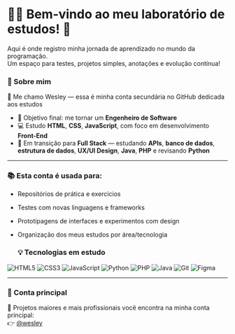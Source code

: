 # 👨‍💻 Bem-vindo ao meu laboratório de estudos! 🧪
Aqui é onde registro minha jornada de aprendizado no mundo da programação.<br/>
  Um espaço para testes, projetos simples, anotações e evolução contínua!

### 🚀 Sobre mim

🧔 Me chamo Wesley — essa é minha conta secundária no GitHub dedicada aos estudos  
- 🎯 Objetivo final: me tornar um **Engenheiro de Software**  
- 💻 Estudo **HTML**, **CSS**, **JavaScript**, com foco em desenvolvimento **Front-End**  
- 🔄 Em transição para **Full Stack** — estudando **APIs**, **banco de dados**, **estrutura de dados**, **UX/UI Design**, **Java**, **PHP** e revisando **Python**

---

### 📚 Esta conta é usada para:

- Repositórios de prática e exercícios
- Testes com novas linguagens e frameworks
- Prototipagens de interfaces e experimentos com design
- Organização dos meus estudos por área/tecnologia

  ### 💡 Tecnologias em estudo

![HTML5](https://img.shields.io/badge/-HTML5-E34F26?logo=html5&logoColor=fff&style=flat)
![CSS3](https://img.shields.io/badge/-CSS3-1572B6?logo=css3&logoColor=fff&style=flat)
![JavaScript](https://img.shields.io/badge/-JavaScript-F7DF1E?logo=javascript&logoColor=000&style=flat)
![Python](https://img.shields.io/badge/-Python-3776AB?logo=python&logoColor=fff&style=flat)
![PHP](https://img.shields.io/badge/-PHP-777BB4?logo=php&logoColor=fff&style=flat)
![Java](https://img.shields.io/badge/-Java-007396?logo=java&logoColor=fff&style=flat)
![Git](https://img.shields.io/badge/-Git-F05032?logo=git&logoColor=fff&style=flat)
![Figma](https://img.shields.io/badge/-Figma-F24E1E?logo=figma&logoColor=fff&style=flat)

---

### 🔗 Conta principal

📍 Projetos maiores e mais profissionais você encontra na minha conta principal:  
👉 [@wesley](https://github.com/WesleyJunio0)
